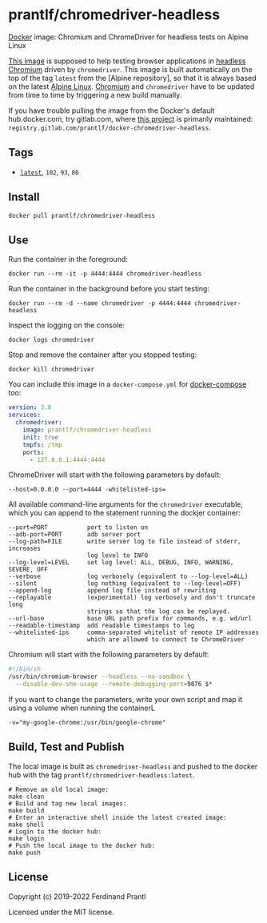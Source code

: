# prantlf/chromedriver-headless

[Docker] image: Chromium and ChromeDriver for headless tests on Alpine Linux

[This image] is supposed to help testing browser applications in [headless Chromium] driven by `chromedriver`. This image is built automatically on the top of the tag `latest` from the [Alpine repository], so that it is always based on the latest [Alpine Linux]. [Chromium] and `chromedriver` have to be updated from time to time by triggering a new build manually.

If you have trouble pulling the image from the Docker's default hub.docker.com, try gitlab.com, where [this project] is primarily maintained: `registry.gitlab.com/prantlf/docker-chromedriver-headless`.

## Tags

- [`latest`], `102`, `93`, `86`

## Install

    docker pull prantlf/chromedriver-headless

## Use

Run the container in the foreground:

    docker run --rm -it -p 4444:4444 chromedriver-headless

Run the container in the background before you start testing:

    docker run --rm -d --name chromedriver -p 4444:4444 chromedriver-headless

Inspect the logging on the console:

    docker logs chromedriver

Stop and remove the container after you stopped testing:

    docker kill chromedriver

You can include this image in a `docker-compose.yml` for [docker-compose] too:

```yaml
version: 3.8
services:
  chromedriver:
    image: prantlf/chromedriver-headless
    init: true
    tmpfs: /tmp
    ports:
      - 127.0.0.1:4444:4444
```

ChromeDriver will start with the following parameters by default:

    --host=0.0.0.0 --port=4444 -whitelisted-ips=

All available command-line arguments for the `chromedriver` executable, which
you can append to the statement running the dockjer container:

    --port=PORT           port to listen on
    --adb-port=PORT       adb server port
    --log-path=FILE       write server log to file instead of stderr, increases
                          log level to INFO
    --log-level=LEVEL     set log level: ALL, DEBUG, INFO, WARNING, SEVERE, OFF
    --verbose             log verbosely (equivalent to --log-level=ALL)
    --silent              log nothing (equivalent to --log-level=OFF)
    --append-log          append log file instead of rewriting
    --replayable          (experimental) log verbosely and don't truncate long
                          strings so that the log can be replayed.
    --url-base            base URL path prefix for commands, e.g. wd/url
    --readable-timestamp  add readable timestamps to log
    --whitelisted-ips     comma-separated whitelist of remote IP addresses
                          which are allowed to connect to ChromeDriver

Chromium will start with the following parameters by default:

```sh
#!/bin/sh
/usr/bin/chromium-browser --headless --no-sandbox \
  --disable-dev-shm-usage --remote-debugging-port=9876 $*
```

If you want to change the parameters, write your own script and map it using
a volume when running the containerL

    -v="my-google-chrome:/usr/bin/google-chrome"

## Build, Test and Publish

The local image is built as `chromedriver-headless` and pushed to the docker hub with the tag `prantlf/chromedriver-headless:latest`.

    # Remove an old local image:
    make clean
    # Build and tag new local images:
    make build
    # Enter an interactive shell inside the latest created image:
    make shell
    # Login to the docker hub:
    make login
    # Push the local image to the docker hub:
    make push

## License

Copyright (c) 2019-2022 Ferdinand Prantl

Licensed under the MIT license.

[Docker]: https://www.docker.com/
[This image]: https://hub.docker.com/repository/docker/prantlf/chromedriver-headless
[this project]: https://gitlab.com/prantlf/docker-chromedriver-headless#prantlfchromedriver-headless
[`latest`]: https://hub.docker.com/repository/docker/prantlf/chromedriver-headless/tags
[headless Chromium]: https://chromium.googlesource.com/chromium/src/+/lkgr/headless/README.md
[Chromium]: https://www.chromium.org/
[Alpine Linux]: https://alpinelinux.org/
[docker-compose]: https://docs.docker.com/compose/
